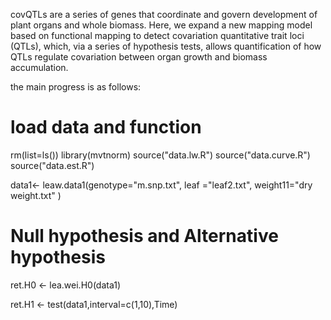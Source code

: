 covQTLs are a series of genes that coordinate and govern development of plant organs and whole biomass. Here, we expand a new mapping model based on functional mapping to detect covariation quantitative trait loci (QTLs), which, via a series of hypothesis tests, allows quantification of how QTLs regulate covariation between organ growth and biomass accumulation.

the main progress is as follows:
# load data and function
rm(list=ls())
library(mvtnorm)
source("data.lw.R")
source("data.curve.R")
source("data.est.R")

data1<- leaw.data1(genotype="m.snp.txt",
                   leaf ="leaf2.txt",
                   weight11="dry weight.txt" )


# Null hypothesis and Alternative hypothesis

ret.H0 <- lea.wei.H0(data1)

ret.H1 <- test(data1,interval=c(1,10),Time)

